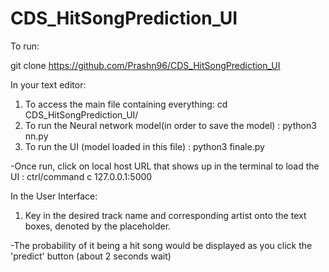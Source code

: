 # CDS_HitSongPrediction_UI

To run:

git clone https://github.com/Prashn96/CDS_HitSongPrediction_UI

In your text editor:

1. To access the main file containing everything:  cd CDS_HitSongPrediction_UI/
2. To run the Neural network model(in order to save the model) :   python3 nn.py
3. To run the UI (model loaded in this file) :  python3 finale.py

-Once run, click on local host URL that shows up in the terminal to load the UI : ctrl/command c 127.0.0.1:5000


In the User Interface:

1. Key in the desired track name and corresponding artist onto the text boxes, denoted by the placeholder.

-The probability of it being a hit song would be displayed as you click the 'predict' button (about 2 seconds wait)
